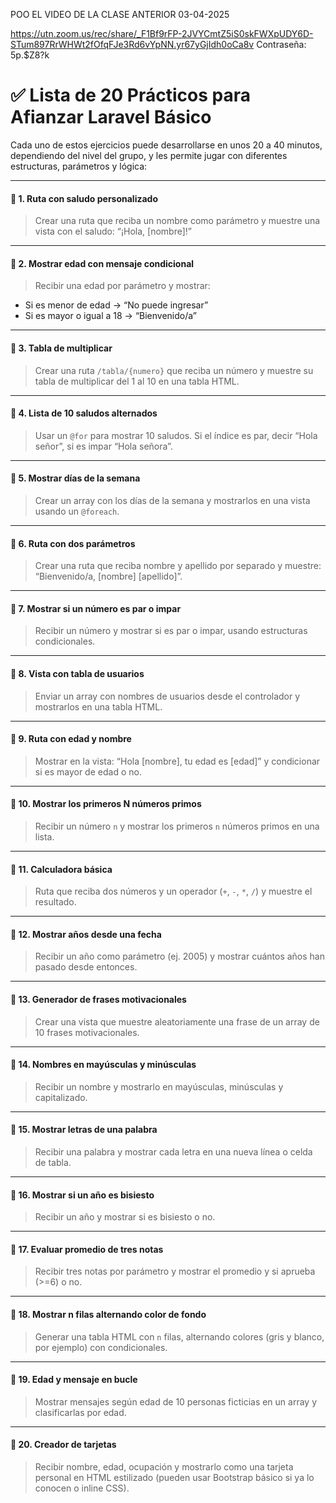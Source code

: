 


POO EL VIDEO DE LA CLASE ANTERIOR 03-04-2025 

https://utn.zoom.us/rec/share/_F1Bf9rFP-2JVYCmtZ5iS0skFWXpUDY6D-STum897RrWHWt2fOfqFJe3Rd6vYpNN.yr67yGjIdh0oCa8v
Contraseña: 5p.$Z8?k

# ✅ **Lista de 20 Prácticos para Afianzar Laravel Básico**

Cada uno de estos ejercicios puede desarrollarse en unos 20 a 40 minutos, dependiendo del nivel del grupo, y les permite jugar con diferentes estructuras, parámetros y lógica:

---

#### 🔹 **1. Ruta con saludo personalizado**
> Crear una ruta que reciba un nombre como parámetro y muestre una vista con el saludo: “¡Hola, [nombre]!”

---

#### 🔹 **2. Mostrar edad con mensaje condicional**
> Recibir una edad por parámetro y mostrar:
- Si es menor de edad → “No puede ingresar”
- Si es mayor o igual a 18 → “Bienvenido/a”

---

#### 🔹 **3. Tabla de multiplicar**
> Crear una ruta `/tabla/{numero}` que reciba un número y muestre su tabla de multiplicar del 1 al 10 en una tabla HTML.

---

#### 🔹 **4. Lista de 10 saludos alternados**
> Usar un `@for` para mostrar 10 saludos. Si el índice es par, decir “Hola señor”, si es impar “Hola señora”.

---

#### 🔹 **5. Mostrar días de la semana**
> Crear un array con los días de la semana y mostrarlos en una vista usando un `@foreach`.

---

#### 🔹 **6. Ruta con dos parámetros**
> Crear una ruta que reciba nombre y apellido por separado y muestre: “Bienvenido/a, [nombre] [apellido]”.

---

#### 🔹 **7. Mostrar si un número es par o impar**
> Recibir un número y mostrar si es par o impar, usando estructuras condicionales.

---

#### 🔹 **8. Vista con tabla de usuarios**
> Enviar un array con nombres de usuarios desde el controlador y mostrarlos en una tabla HTML.

---

#### 🔹 **9. Ruta con edad y nombre**
> Mostrar en la vista: “Hola [nombre], tu edad es [edad]” y condicionar si es mayor de edad o no.

---

#### 🔹 **10. Mostrar los primeros N números primos**
> Recibir un número `n` y mostrar los primeros `n` números primos en una lista.

---

#### 🔹 **11. Calculadora básica**
> Ruta que reciba dos números y un operador (`+`, `-`, `*`, `/`) y muestre el resultado.

---

#### 🔹 **12. Mostrar años desde una fecha**
> Recibir un año como parámetro (ej. 2005) y mostrar cuántos años han pasado desde entonces.

---

#### 🔹 **13. Generador de frases motivacionales**
> Crear una vista que muestre aleatoriamente una frase de un array de 10 frases motivacionales.

---

#### 🔹 **14. Nombres en mayúsculas y minúsculas**
> Recibir un nombre y mostrarlo en mayúsculas, minúsculas y capitalizado.

---

#### 🔹 **15. Mostrar letras de una palabra**
> Recibir una palabra y mostrar cada letra en una nueva línea o celda de tabla.

---

#### 🔹 **16. Mostrar si un año es bisiesto**
> Recibir un año y mostrar si es bisiesto o no.

---

#### 🔹 **17. Evaluar promedio de tres notas**
> Recibir tres notas por parámetro y mostrar el promedio y si aprueba (>=6) o no.

---

#### 🔹 **18. Mostrar n filas alternando color de fondo**
> Generar una tabla HTML con `n` filas, alternando colores (gris y blanco, por ejemplo) con condicionales.

---

#### 🔹 **19. Edad y mensaje en bucle**
> Mostrar mensajes según edad de 10 personas ficticias en un array y clasificarlas por edad.

---

#### 🔹 **20. Creador de tarjetas**
> Recibir nombre, edad, ocupación y mostrarlo como una tarjeta personal en HTML estilizado (pueden usar Bootstrap básico si ya lo conocen o inline CSS).

